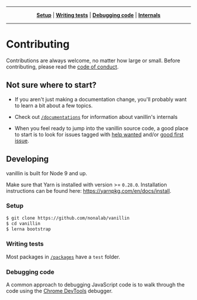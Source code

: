 ----

<p align="center" class="toc">
   <strong><a href="#setup">Setup</a></strong>
   |
   <strong><a href="#writing-tests">Writing tests</a></strong>
   |
   <strong><a href="#debugging-code">Debugging code</a></strong>
   |
   <strong><a href="#internals">Internals</a></strong>
</p>

----


# Contributing

Contributions are always welcome, no matter how large or small. Before
contributing, please read the
[code of conduct](https://github.com/nonalab/vanillin/blob/master/documentation/CODE_OF_CONDUCT.md).

## Not sure where to start?

- If you aren't just making a documentation change, you'll probably want to learn a bit about a few topics.

- Check out [`/documentations`](https://github.com/nonalab/vanillin/tree/master/documentations) for information about vanillin's internals

- When you feel ready to jump into the vanillin source code, a good place to start is to look for issues tagged with [help wanted](https://github.com/nonalab/vanillin/labels/help%20wanted) and/or [good first issue](https://github.com/nonalab/vanillin/labels/good%20first%20issue).

## Developing

vanillin is built for Node 9 and up.

Make sure that Yarn is installed with version >= `0.28.0`.
Installation instructions can be found here: https://yarnpkg.com/en/docs/install.

### Setup

```sh
$ git clone https://github.com/nonalab/vanillin
$ cd vanillin
$ lerna bootstrap
```

### Writing tests

Most packages in [`/packages`](https://github.com/nonalab/vanillin/tree/master/packages) have a `test` folder.

### Debugging code

A common approach to debugging JavaScript code is to walk through the code using the [Chrome DevTools](https://developers.google.com/web/tools/chrome-devtools/) debugger.
